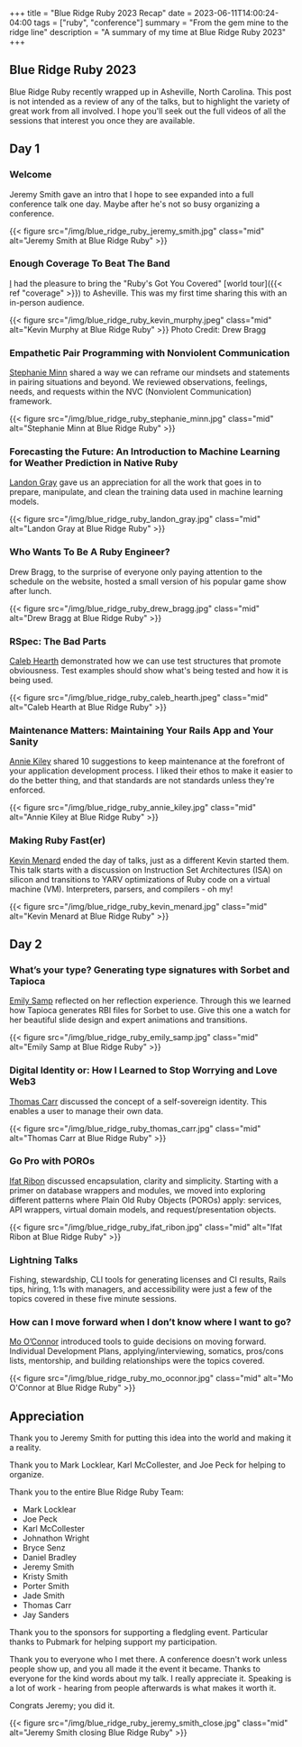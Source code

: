 +++
title = "Blue Ridge Ruby 2023 Recap"
date = 2023-06-11T14:00:24-04:00
tags = ["ruby", "conference"]
summary = "From the gem mine to the ridge line"
description = "A summary of my time at Blue Ridge Ruby 2023"
+++

## Blue Ridge Ruby 2023

Blue Ridge Ruby recently wrapped up in Asheville, North Carolina. This post is not intended as a review of any of the talks, but to highlight the variety of great work from all involved. I hope you'll seek out the full videos of all the sessions that interest you once they are available.

## Day 1

### Welcome

Jeremy Smith gave an intro that I hope to see expanded into a full conference talk one day. Maybe after he's not so busy organizing a conference.

{{< figure src="/img/blue_ridge_ruby_jeremy_smith.jpg" class="mid" alt="Jeremy Smith at Blue Ridge Ruby" >}}

### Enough Coverage To Beat The Band

[I](https://blueridgeruby.com/speakers/kevin-murphy/) had the pleasure to bring the "Ruby's Got You Covered" [world tour]({{< ref "coverage" >}}) to Asheville. This was my first time sharing this with an in-person audience.

{{< figure src="/img/blue_ridge_ruby_kevin_murphy.jpeg" class="mid" alt="Kevin Murphy at Blue Ridge Ruby" >}}
Photo Credit: Drew Bragg

### Empathetic Pair Programming with Nonviolent Communication

[Stephanie Minn](https://blueridgeruby.com/speakers/stephanie-minn/) shared a way we can reframe our mindsets and statements in pairing situations and beyond. We reviewed observations, feelings, needs, and requests within the NVC (Nonviolent Communication) framework.

{{< figure src="/img/blue_ridge_ruby_stephanie_minn.jpg" class="mid" alt="Stephanie Minn at Blue Ridge Ruby" >}}

### Forecasting the Future: An Introduction to Machine Learning for Weather Prediction in Native Ruby

[Landon Gray](https://blueridgeruby.com/speakers/landon-gray/) gave us an appreciation for all the work that goes in to prepare, manipulate, and clean the training data used in machine learning models.

{{< figure src="/img/blue_ridge_ruby_landon_gray.jpg" class="mid" alt="Landon Gray at Blue Ridge Ruby" >}}

### Who Wants To Be A Ruby Engineer?

Drew Bragg, to the surprise of everyone only paying attention to the schedule on the website, hosted a small version of his popular game show after lunch.

{{< figure src="/img/blue_ridge_ruby_drew_bragg.jpg" class="mid" alt="Drew Bragg at Blue Ridge Ruby" >}}

### RSpec: The Bad Parts

[Caleb Hearth](https://blueridgeruby.com/speakers/caleb-hearth/) demonstrated how we can use test structures that promote obviousness. Test examples should show what's being tested and how it is being used.

{{< figure src="/img/blue_ridge_ruby_caleb_hearth.jpeg" class="mid" alt="Caleb Hearth at Blue Ridge Ruby" >}}

### Maintenance Matters: Maintaining Your Rails App and Your Sanity

[Annie Kiley](https://blueridgeruby.com/speakers/annie-kiley/) shared 10 suggestions to keep maintenance at the forefront of your application development process. I liked their ethos to make it easier to do the better thing, and that standards are not standards unless they're enforced.

{{< figure src="/img/blue_ridge_ruby_annie_kiley.jpg" class="mid" alt="Annie Kiley at Blue Ridge Ruby" >}}

### Making Ruby Fast(er)

[Kevin Menard](https://blueridgeruby.com/speakers/kevin-menard/) ended the day of talks, just as a different Kevin started them. This talk starts with a discussion on Instruction Set Architectures (ISA) on silicon and transitions to YARV optimizations of Ruby code on a virtual machine (VM). Interpreters, parsers, and compilers - oh my!

{{< figure src="/img/blue_ridge_ruby_kevin_menard.jpg" class="mid" alt="Kevin Menard at Blue Ridge Ruby" >}}

## Day 2

### What’s your type? Generating type signatures with Sorbet and Tapioca

[Emily Samp](https://blueridgeruby.com/speakers/emily-samp/) reflected on her reflection experience. Through this we learned how Tapioca generates RBI files for Sorbet to use. Give this one a watch for her beautiful slide design and expert animations and transitions.

{{< figure src="/img/blue_ridge_ruby_emily_samp.jpg" class="mid" alt="Emily Samp at Blue Ridge Ruby" >}}

### Digital Identity or: How I Learned to Stop Worrying and Love Web3

[Thomas Carr](https://blueridgeruby.com/speakers/thomas-carr/) discussed the concept of a self-sovereign identity. This enables a user to manage their own data.

{{< figure src="/img/blue_ridge_ruby_thomas_carr.jpg" class="mid" alt="Thomas Carr at Blue Ridge Ruby" >}}

### Go Pro with POROs

[Ifat Ribon](https://blueridgeruby.com/speakers/ifat-ribon/) discussed encapsulation, clarity and simplicity. Starting with a primer on database wrappers and modules, we moved into exploring different patterns where Plain Old Ruby Objects (POROs) apply: services, API wrappers, virtual domain models, and request/presentation objects.

{{< figure src="/img/blue_ridge_ruby_ifat_ribon.jpg" class="mid" alt="Ifat Ribon at Blue Ridge Ruby" >}}

### Lightning Talks

Fishing, stewardship, CLI tools for generating licenses and CI results, Rails tips, hiring, 1:1s with managers, and accessibility were just a few of the topics covered in these five minute sessions.

### How can I move forward when I don’t know where I want to go?

[Mo O’Connor](https://blueridgeruby.com/speakers/mo-oconnor/) introduced tools to guide decisions on moving forward. Individual Development Plans, applying/interviewing, somatics, pros/cons lists, mentorship, and building relationships were the topics covered.

{{< figure src="/img/blue_ridge_ruby_mo_oconnor.jpg" class="mid" alt="Mo O'Connor at Blue Ridge Ruby" >}}

## Appreciation

Thank you to Jeremy Smith for putting this idea into the world and making it a reality.

Thank you to Mark Locklear, Karl McCollester, and Joe Peck for helping to organize.

Thank you to the entire Blue Ridge Ruby Team:

* Mark Locklear
* Joe Peck
* Karl McCollester
* Johnathon Wright
* Bryce Senz
* Daniel Bradley
* Jeremy Smith
* Kristy Smith
* Porter Smith
* Jade Smith
* Thomas Carr
* Jay Sanders

Thank you to the sponsors for supporting a fledgling event. Particular thanks to Pubmark for helping support my participation.

Thank you to everyone who I met there. A conference doesn't work unless people show up, and you all made it the event it became. Thanks to everyone for the kind words about my talk. I really appreciate it. Speaking is a lot of work - hearing from people afterwards is what makes it worth it.

Congrats Jeremy; you did it.

{{< figure src="/img/blue_ridge_ruby_jeremy_smith_close.jpg" class="mid" alt="Jeremy Smith closing Blue Ridge Ruby" >}}
